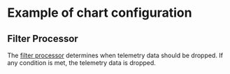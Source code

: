 # Example of chart configuration

## Filter Processor
The
[filter processor](https://github.com/open-telemetry/opentelemetry-collector-contrib/tree/main/processor/filterprocessor#filter-processor)
determines when telemetry data should be dropped. If any condition
is met, the telemetry data is dropped.
